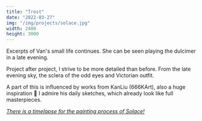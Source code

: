 ```yaml
---
title: "Trost"
date: "2022-03-27"
img: "/img/projects/solace.jpg"
width: 2400
height: 3000
---
```


Excerpts of Van's small life continues. She can be seen playing the dulcimer in a late evening.

Project after project, I strive to be more detailed than before. From the late evening sky, the sclera of the odd eyes and Victorian outfit.

A part of this is influenced by works from KanLiu (666KArt), also a huge inspiration 🙏 I admire his daily sketches, which already look like full masterpieces.

_[There is a timelapse for the painting process of Solace!](https://www.youtube.com/watch?v=KCsv-p7KeK0)_
